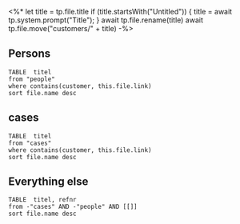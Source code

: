 <%* 
 let title = tp.file.title 
 if (title.startsWith("Untitled")) { 
     title = await tp.system.prompt("Title"); 
  } 
  await tp.file.rename(title) 
  await tp.file.move("customers/" + title)
 -%>
 
## Persons
```dataview  
TABLE  titel
from "people"
where contains(customer, this.file.link)
sort file.name desc
```
## cases

```dataview  
TABLE  titel
from "cases"
where contains(customer, this.file.link)
sort file.name desc
```

## Everything else
```dataview  
TABLE  titel, refnr
from -"cases" AND -"people" AND [[]]
sort file.name desc
```

